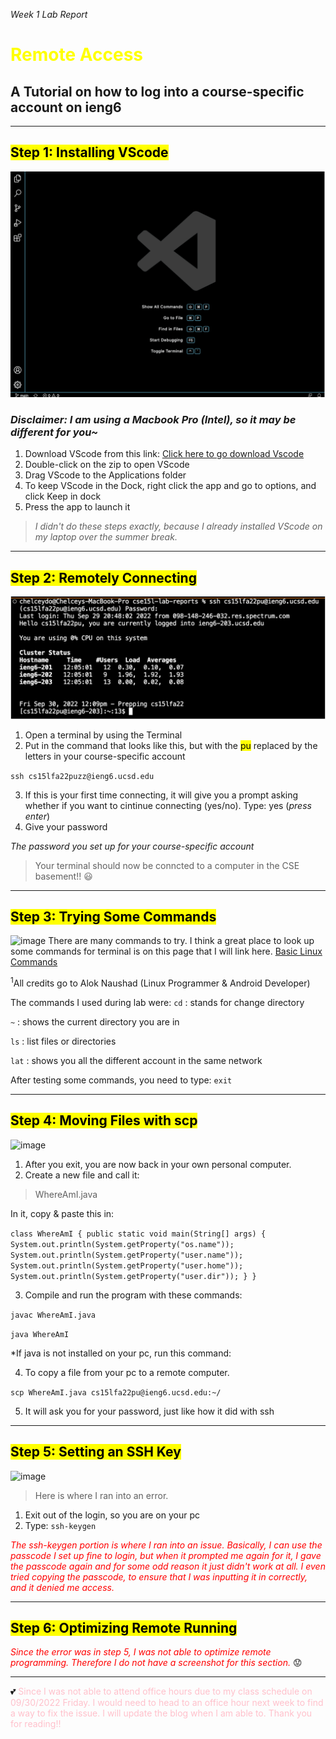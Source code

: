 *Week 1 Lab Report*
# <span style="color:yellow">**Remote Access**</span>
## **A Tutorial on how to log into a course-specific account on ieng6**

***

## <mark >**Step 1: Installing VScode**</mark> 
![image](vscodeStartup.png)
### *Disclaimer: I am using a Macbook Pro (Intel), so it may be different for you~* ###

1. Download VScode from this link:
[Click here to go download Vscode](https://code.visualstudio.com/download)
2. Double-click on the zip to open VScode
3. Drag VScode to the Applications folder
4. To keep VScode in the Dock, right click the app and go to options, and click Keep in dock
5. Press the app to launch it

> *I didn't do these steps exactly, because I already installed VScode on my laptop over the summer break.* 

***
## <mark>**Step 2: Remotely Connecting**</mark>
![image](remotelyConnecting.png)

1. Open a terminal by using the Terminal 
2. Put in the command that looks like this, but with the <mark >pu</mark> replaced by the letters in your course-specific account

```ssh cs15lfa22puzz@ieng6.ucsd.edu```

3. If this is your first time connecting, it will give you a prompt asking whether if you want to cintinue connecting (yes/no). Type: yes (*press enter*)
4. Give your password

*The password you set up for your course-specific account*

> Your terminal should now be conncted to a computer in the CSE basement!! 😃

***
## <mark>**Step 3: Trying Some Commands**</mark>
![image](tryingsomeCommands.png)
There are many commands to try. I think a great place to look up some commands for terminal is on this page that I will link here. 
[Basic Linux Commands](https://maker.pro/linux/tutorial/basic-linux-commands-for-beginners)

<sup>1</sup>All credits go to Alok Naushad (Linux Programmer & Android Developer) 

The commands I used during lab were:
`cd` 
: stands for change directory

`~`
: shows the current directory you are in

`ls`
: list files or directories

`lat`
: shows you all the different account in the same network

After testing some commands, you need to type: `exit`
***
## <mark>**Step 4: Moving Files with scp**</mark>
![image](movingfileswithSCP.png)

1. After you exit, you are now back in your own personal computer. 
2. Create a new file and call it: 
> WhereAmI.java

In it, copy & paste this in:

`
class WhereAmI {
  public static void main(String[] args) {
    System.out.println(System.getProperty("os.name"));
    System.out.println(System.getProperty("user.name"));
    System.out.println(System.getProperty("user.home"));
    System.out.println(System.getProperty("user.dir"));
  }
}
`

3. Compile and run the program with these commands:

`javac WhereAmI.java`

`java WhereAmI`

*If java is not installed on your pc, run this command:

4. To copy a file from your pc to a remote computer. 

`scp WhereAmI.java cs15lfa22pu@ieng6.ucsd.edu:~/
`

5. It will ask you for your password, just like how it did with ssh 


***
## <mark>**Step 5: Setting an SSH Key**</mark>
![image](settinganSSHkey.png)

> Here is where I ran into an error. 

1. Exit out of the login, so you are on your pc
2. Type: `ssh-keygen`

<span style="color:red"> *The ssh-keygen portion is where I ran into an issue. Basically, I can use the passcode I set up fine to login, but when it prompted me again for it, I gave the passcode again and for some odd reason it just didn't work at all. I even tried copying the passcode, to ensure that I was inputting it in correctly, and it denied me access.*</span>
***
## <mark>**Step 6: Optimizing Remote Running**</mark>
<span style="color:red"> *Since the error was in step 5, I was not able to optimize remote programming. Therefore I do not have a screenshot for this section.*</span> 😟

***
💕<span style="color:pink"> Since I was not able to attend office hours due to my class schedule on 09/30/2022 Friday. I would need to head to an office hour next week to find a way to fix the issue. I will update the blog when I am able to. Thank you for reading!!</span>



